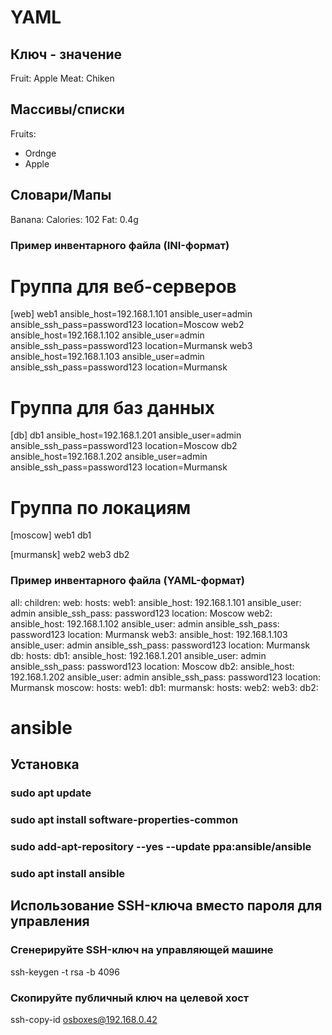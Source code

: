 # YAML
## Ключ - значение
Fruit: Apple
Meat: Chiken
## Массивы/списки
Fruits:
  - Ordnge
  - Apple
## Словари/Мапы
Banana:
      Calories: 102
      Fat: 0.4g
      
### Пример инвентарного файла (INI-формат)
# Группа для веб-серверов
[web]
web1 ansible_host=192.168.1.101 ansible_user=admin ansible_ssh_pass=password123 location=Moscow
web2 ansible_host=192.168.1.102 ansible_user=admin ansible_ssh_pass=password123 location=Murmansk
web3 ansible_host=192.168.1.103 ansible_user=admin ansible_ssh_pass=password123 location=Murmansk

# Группа для баз данных
[db]
db1 ansible_host=192.168.1.201 ansible_user=admin ansible_ssh_pass=password123 location=Moscow
db2 ansible_host=192.168.1.202 ansible_user=admin ansible_ssh_pass=password123 location=Murmansk

# Группа по локациям
[moscow]
web1
db1

[murmansk]
web2
web3
db2

### Пример инвентарного файла (YAML-формат)

all:
  children:
    web:
      hosts:
        web1:
          ansible_host: 192.168.1.101
          ansible_user: admin
          ansible_ssh_pass: password123
          location: Moscow
        web2:
          ansible_host: 192.168.1.102
          ansible_user: admin
          ansible_ssh_pass: password123
          location: Murmansk
        web3:
          ansible_host: 192.168.1.103
          ansible_user: admin
          ansible_ssh_pass: password123
          location: Murmansk
    db:
      hosts:
        db1:
          ansible_host: 192.168.1.201
          ansible_user: admin
          ansible_ssh_pass: password123
          location: Moscow
        db2:
          ansible_host: 192.168.1.202
          ansible_user: admin
          ansible_ssh_pass: password123
          location: Murmansk
    moscow:
      hosts:
        web1:
        db1:
    murmansk:
      hosts:
        web2:
        web3:
        db2:

# ansible
## Установка 
### sudo apt update
### sudo apt install software-properties-common
### sudo add-apt-repository --yes --update ppa:ansible/ansible
### sudo apt install ansible

## Использование SSH-ключа вместо пароля для управления
### Сгенерируйте SSH-ключ на управляющей машине
ssh-keygen -t rsa -b 4096
### Скопируйте публичный ключ на целевой хост
ssh-copy-id osboxes@192.168.0.42
